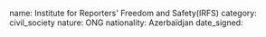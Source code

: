 name: Institute for Reporters' Freedom and Safety(IRFS) 
category: civil_society
nature:  ONG
nationality: Azerbaïdjan
date_signed:
    